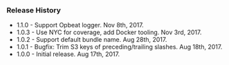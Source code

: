 ### Release History

* 1.1.0 - Support Opbeat logger. Nov 8th, 2017.
* 1.0.3 - Use NYC for coverage, add Docker tooling. Nov 3rd, 2017.
* 1.0.2 - Support default bundle name. Aug 28th, 2017.
* 1.0.1 - Bugfix: Trim S3 keys of preceding/trailing slashes. Aug 18th, 2017.
* 1.0.0 - Initial release. Aug 17th, 2017.
